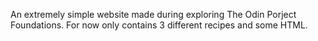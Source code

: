 An extremely simple website made during exploring The Odin Porject Foundations.
For now only contains 3 different recipes and some HTML.